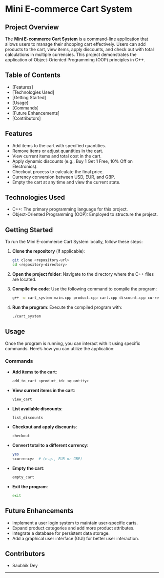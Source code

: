 
# Mini E-commerce Cart System

## Project Overview

The **Mini E-commerce Cart System** is a command-line application that allows users to manage their shopping cart effectively. Users can add products to the cart, view items, apply discounts, and check out with total calculations in multiple currencies. This project demonstrates the application of Object-Oriented Programming (OOP) principles in C++.

## Table of Contents

- [Features]
- [Technologies Used]
- [Getting Started]
- [Usage]
- [Commands]
- [Future Enhancements]
- [Contributors]

## Features

- Add items to the cart with specified quantities.
- Remove items or adjust quantities in the cart.
- View current items and total cost in the cart.
- Apply dynamic discounts (e.g., Buy 1 Get 1 Free, 10% Off on Electronics).
- Checkout process to calculate the final price.
- Currency conversion between USD, EUR, and GBP.
- Empty the cart at any time and view the current state.

## Technologies Used

- C++: The primary programming language for this project.
- Object-Oriented Programming (OOP): Employed to structure the project.

## Getting Started

To run the Mini E-commerce Cart System locally, follow these steps:

1. **Clone the repository** (if applicable):
   ```bash
   git clone <repository-url>
   cd <repository-directory>
   ```

2. **Open the project folder**:
   Navigate to the directory where the C++ files are located.

3. **Compile the code**:
   Use the following command to compile the program:
   ```bash
   g++ -o cart_system main.cpp product.cpp cart.cpp discount.cpp currency_converter.cpp
   ```

4. **Run the program**:
   Execute the compiled program with:
   ```bash
   ./cart_system
   ```

## Usage

Once the program is running, you can interact with it using specific commands. Here’s how you can utilize the application:

### Commands

- **Add items to the cart**:
  ```bash
  add_to_cart <product_id> <quantity>
  ```

- **View current items in the cart**:
  ```bash
  view_cart
  ```

- **List available discounts**:
  ```bash
  list_discounts
  ```

- **Checkout and apply discounts**:
  ```bash
  checkout
  ```

- **Convert total to a different currency**:
  ```bash
  yes
  <currency>  # (e.g., EUR or GBP)
  ```

- **Empty the cart**:
  ```bash
  empty_cart
  ```

- **Exit the program**:
  ```bash
  exit
  ```

## Future Enhancements

- Implement a user login system to maintain user-specific carts.
- Expand product categories and add more product attributes.
- Integrate a database for persistent data storage.
- Add a graphical user interface (GUI) for better user interaction.

## Contributors

- Saubhik Dey

---
